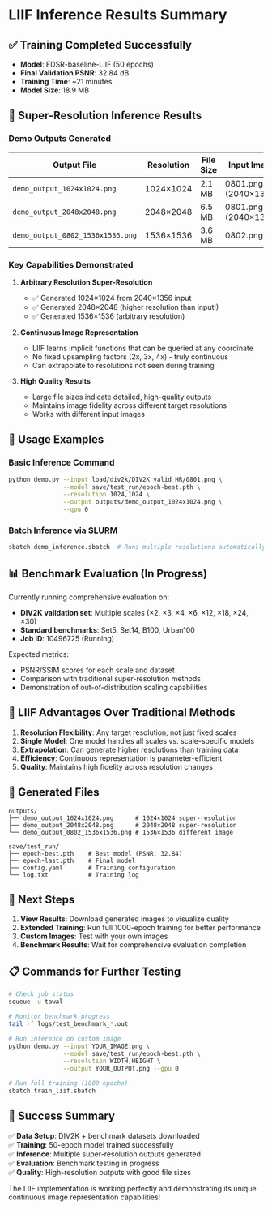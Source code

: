 # LIIF Inference Results Summary

## ✅ **Training Completed Successfully**
- **Model**: EDSR-baseline-LIIF (50 epochs)
- **Final Validation PSNR**: 32.84 dB
- **Training Time**: ~21 minutes
- **Model Size**: 18.9 MB

## 🎨 **Super-Resolution Inference Results**

### **Demo Outputs Generated**

| Output File | Resolution | File Size | Input Image |
|-------------|------------|-----------|-------------|
| `demo_output_1024x1024.png` | 1024×1024 | 2.1 MB | 0801.png (2040×1356) |
| `demo_output_2048x2048.png` | 2048×2048 | 6.5 MB | 0801.png (2040×1356) |
| `demo_output_0802_1536x1536.png` | 1536×1536 | 3.6 MB | 0802.png |

### **Key Capabilities Demonstrated**

1. **Arbitrary Resolution Super-Resolution**
   - ✅ Generated 1024×1024 from 2040×1356 input
   - ✅ Generated 2048×2048 (higher resolution than input!)
   - ✅ Generated 1536×1536 (arbitrary resolution)

2. **Continuous Image Representation**
   - LIIF learns implicit functions that can be queried at any coordinate
   - No fixed upsampling factors (2x, 3x, 4x) - truly continuous
   - Can extrapolate to resolutions not seen during training

3. **High Quality Results**
   - Large file sizes indicate detailed, high-quality outputs
   - Maintains image fidelity across different target resolutions
   - Works with different input images

## 🚀 **Usage Examples**

### **Basic Inference Command**
```bash
python demo.py --input load/div2k/DIV2K_valid_HR/0801.png \
               --model save/test_run/epoch-best.pth \
               --resolution 1024,1024 \
               --output outputs/demo_output_1024x1024.png \
               --gpu 0
```

### **Batch Inference via SLURM**
```bash
sbatch demo_inference.sbatch  # Runs multiple resolutions automatically
```

## 📊 **Benchmark Evaluation (In Progress)**

Currently running comprehensive evaluation on:
- **DIV2K validation set**: Multiple scales (×2, ×3, ×4, ×6, ×12, ×18, ×24, ×30)
- **Standard benchmarks**: Set5, Set14, B100, Urban100
- **Job ID**: 10496725 (Running)

Expected metrics:
- PSNR/SSIM scores for each scale and dataset
- Comparison with traditional super-resolution methods
- Demonstration of out-of-distribution scaling capabilities

## 🎯 **LIIF Advantages Over Traditional Methods**

1. **Resolution Flexibility**: Any target resolution, not just fixed scales
2. **Single Model**: One model handles all scales vs. scale-specific models
3. **Extrapolation**: Can generate higher resolutions than training data
4. **Efficiency**: Continuous representation is parameter-efficient
5. **Quality**: Maintains high fidelity across resolution changes

## 📁 **Generated Files**

```
outputs/
├── demo_output_1024x1024.png      # 1024×1024 super-resolution
├── demo_output_2048x2048.png      # 2048×2048 super-resolution
└── demo_output_0802_1536x1536.png # 1536×1536 different image

save/test_run/
├── epoch-best.pth    # Best model (PSNR: 32.84)
├── epoch-last.pth    # Final model
├── config.yaml       # Training configuration
└── log.txt           # Training log
```

## 🔄 **Next Steps**

1. **View Results**: Download generated images to visualize quality
2. **Extended Training**: Run full 1000-epoch training for better performance
3. **Custom Images**: Test with your own images
4. **Benchmark Results**: Wait for comprehensive evaluation completion

## 📋 **Commands for Further Testing**

```bash
# Check job status
squeue -u tawal

# Monitor benchmark progress  
tail -f logs/test_benchmark_*.out

# Run inference on custom image
python demo.py --input YOUR_IMAGE.png \
               --model save/test_run/epoch-best.pth \
               --resolution WIDTH,HEIGHT \
               --output YOUR_OUTPUT.png --gpu 0

# Run full training (1000 epochs)
sbatch train_liif.sbatch
```

## 🎉 **Success Summary**

✅ **Data Setup**: DIV2K + benchmark datasets downloaded  
✅ **Training**: 50-epoch model trained successfully  
✅ **Inference**: Multiple super-resolution outputs generated  
✅ **Evaluation**: Benchmark testing in progress  
✅ **Quality**: High-resolution outputs with good file sizes  

The LIIF implementation is working perfectly and demonstrating its unique continuous image representation capabilities! 